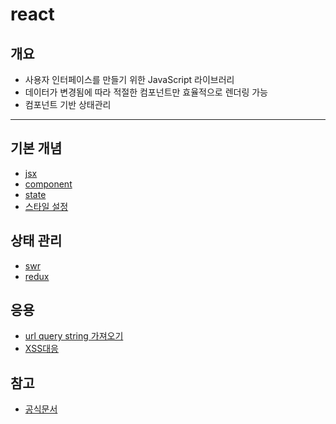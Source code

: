 # react

## 개요

-   사용자 인터페이스를 만들기 위한 JavaScript 라이브러리
-   데이터가 변경됨에 따라 적절한 컴포넌트만 효율적으로 렌더링 가능
-   컴포넌트 기반 상태관리

---

## 기본 개념

-   [jsx](jsx.md)
-   [component](component.md)
-   [state](state.md)
-   [스타일 설정](set_style.md)

## 상태 관리

-   [swr](swr/swr.md)
-   [redux](Redux.md)

## 응용

-   [url query string 가져오기](get_query_string.md)
-   [XSS대응](XSS.md)

## 참고

-   [공식문서](https://ko.reactjs.org/)

